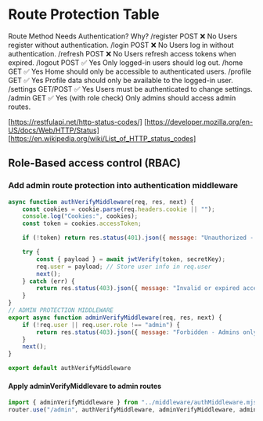 # Route Protection Table

Route       Method      Needs Authentication? Why?
/register   POST        ❌ No Users register without authentication.
/login      POST        ❌ No Users log in without authentication.
/refresh    POST        ❌ No Users refresh access tokens when expired.
/logout     POST        ✅ Yes Only logged-in users should log out.
/home       GET         ✅ Yes Home should only be accessible to authenticated users.
/profile    GET         ✅ Yes Profile data should only be available to the logged-in user.
/settings   GET/POST    ✅ Yes Users must be authenticated to change settings.
/admin      GET         ✅ Yes (with role check) Only admins should access admin routes.

[https://restfulapi.net/http-status-codes/]
[https://developer.mozilla.org/en-US/docs/Web/HTTP/Status]
[https://en.wikipedia.org/wiki/List_of_HTTP_status_codes]

## Role-Based access control (RBAC)

### Add admin route protection into authentication middleware

```js
async function authVerifyMiddleware(req, res, next) {
    const cookies = cookie.parse(req.headers.cookie || "");
    console.log("Cookies:", cookies);
    const token = cookies.accessToken;

    if (!token) return res.status(401).json({ message: "Unauthorized - accessToken not found" });

    try {
        const { payload } = await jwtVerify(token, secretKey);
        req.user = payload; // Store user info in req.user
        next();
    } catch (err) {
        return res.status(403).json({ message: "Invalid or expired accessToken" });
    }
}
// ADMIN PROTECTION MIDDLEWARE
export async function adminVerifyMiddleware(req, res, next) {
    if (!req.user || req.user.role !== "admin") {
        return res.status(403).json({ message: "Forbidden - Admins only" });
    }
    next();
}

export default authVerifyMiddleware

```

#### Apply adminVerifyMiddlevare to admin routes

```js
import { adminVerifyMiddleware } from "../middleware/authMiddleware.mjs";
router.use("/admin", authVerifyMiddleware, adminVerifyMiddleware, adminRoute);

```
